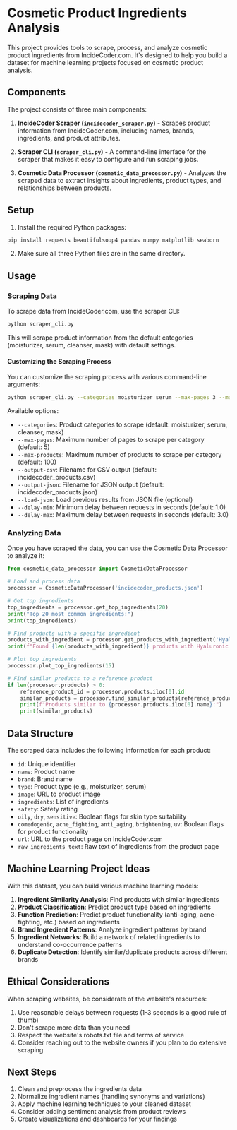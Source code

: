 # Cosmetic Product Ingredients Analysis

This project provides tools to scrape, process, and analyze cosmetic product ingredients from IncideCoder.com. It's designed to help you build a dataset for machine learning projects focused on cosmetic product analysis.

## Components

The project consists of three main components:

1. **IncideCoder Scraper (`incidecoder_scraper.py`)** - Scrapes product information from IncideCoder.com, including names, brands, ingredients, and product attributes.

2. **Scraper CLI (`scraper_cli.py`)** - A command-line interface for the scraper that makes it easy to configure and run scraping jobs.

3. **Cosmetic Data Processor (`cosmetic_data_processor.py`)** - Analyzes the scraped data to extract insights about ingredients, product types, and relationships between products.

## Setup

1. Install the required Python packages:

```bash
pip install requests beautifulsoup4 pandas numpy matplotlib seaborn
```

2. Make sure all three Python files are in the same directory.

## Usage

### Scraping Data

To scrape data from IncideCoder.com, use the scraper CLI:

```bash
python scraper_cli.py
```

This will scrape product information from the default categories (moisturizer, serum, cleanser, mask) with default settings.

#### Customizing the Scraping Process

You can customize the scraping process with various command-line arguments:

```bash
python scraper_cli.py --categories moisturizer serum --max-pages 3 --max-products 50 --output-csv my_dataset.csv --output-json my_dataset.json --delay-min 2 --delay-max 5
```

Available options:
- `--categories`: Product categories to scrape (default: moisturizer, serum, cleanser, mask)
- `--max-pages`: Maximum number of pages to scrape per category (default: 5)
- `--max-products`: Maximum number of products to scrape per category (default: 100)
- `--output-csv`: Filename for CSV output (default: incidecoder_products.csv)
- `--output-json`: Filename for JSON output (default: incidecoder_products.json)
- `--load-json`: Load previous results from JSON file (optional)
- `--delay-min`: Minimum delay between requests in seconds (default: 1.0)
- `--delay-max`: Maximum delay between requests in seconds (default: 3.0)

### Analyzing Data

Once you have scraped the data, you can use the Cosmetic Data Processor to analyze it:

```python
from cosmetic_data_processor import CosmeticDataProcessor

# Load and process data
processor = CosmeticDataProcessor('incidecoder_products.json')

# Get top ingredients
top_ingredients = processor.get_top_ingredients(20)
print("Top 20 most common ingredients:")
print(top_ingredients)

# Find products with a specific ingredient
products_with_ingredient = processor.get_products_with_ingredient('Hyaluronic Acid')
print(f"Found {len(products_with_ingredient)} products with Hyaluronic Acid")

# Plot top ingredients
processor.plot_top_ingredients(15)

# Find similar products to a reference product
if len(processor.products) > 0:
    reference_product_id = processor.products.iloc[0].id
    similar_products = processor.find_similar_products(reference_product_id)
    print(f"Products similar to {processor.products.iloc[0].name}:")
    print(similar_products)
```

## Data Structure

The scraped data includes the following information for each product:

- `id`: Unique identifier
- `name`: Product name
- `brand`: Brand name
- `type`: Product type (e.g., moisturizer, serum)
- `image`: URL to product image
- `ingredients`: List of ingredients
- `safety`: Safety rating
- `oily`, `dry`, `sensitive`: Boolean flags for skin type suitability
- `comedogenic`, `acne_fighting`, `anti_aging`, `brightening`, `uv`: Boolean flags for product functionality
- `url`: URL to the product page on IncideCoder.com
- `raw_ingredients_text`: Raw text of ingredients from the product page

## Machine Learning Project Ideas

With this dataset, you can build various machine learning models:

1. **Ingredient Similarity Analysis**: Find products with similar ingredients
2. **Product Classification**: Predict product type based on ingredients
3. **Function Prediction**: Predict product functionality (anti-aging, acne-fighting, etc.) based on ingredients
4. **Brand Ingredient Patterns**: Analyze ingredient patterns by brand
5. **Ingredient Networks**: Build a network of related ingredients to understand co-occurrence patterns
6. **Duplicate Detection**: Identify similar/duplicate products across different brands

## Ethical Considerations

When scraping websites, be considerate of the website's resources:

1. Use reasonable delays between requests (1-3 seconds is a good rule of thumb)
2. Don't scrape more data than you need
3. Respect the website's robots.txt file and terms of service
4. Consider reaching out to the website owners if you plan to do extensive scraping

## Next Steps

1. Clean and preprocess the ingredients data
2. Normalize ingredient names (handling synonyms and variations)
3. Apply machine learning techniques to your cleaned dataset
4. Consider adding sentiment analysis from product reviews
5. Create visualizations and dashboards for your findings
